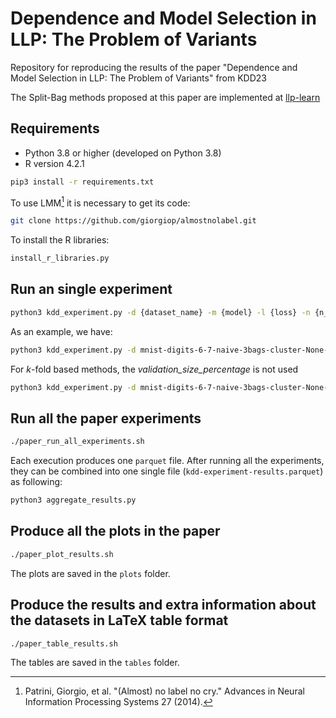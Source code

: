 # Dependence and Model Selection in LLP: The Problem of Variants
Repository for reproducing the results of the paper "Dependence and Model Selection in LLP: The Problem of Variants" from KDD23

The Split-Bag methods proposed at this paper are implemented at [llp-learn](https://github.com/gaabrielfranco/llp-learn)

## Requirements
- Python 3.8 or higher (developed on Python 3.8)
- R version 4.2.1

```sh
pip3 install -r requirements.txt
```

To use LMM[^1] it is necessary to get its code:

```sh
git clone https://github.com/giorgiop/almostnolabel.git
```

[^1]: Patrini, Giorgio, et al. "(Almost) no label no cry." Advances in Neural Information Processing Systems 27 (2014).

To install the R libraries:
```sh
install_r_libraries.py
```

## Run an single experiment

```sh
python3 kdd_experiment.py -d {dataset_name} -m {model} -l {loss} -n {n_splits} -v {validation_size_percentage} -s {splitter} -e {execution_number}
```

As an example, we have:
```sh
python3 kdd_experiment.py -d mnist-digits-6-7-naive-3bags-cluster-None-None -m lmm -l abs -n 3 -v 0.5 -s split-bag-bootstrap -e 0
```

For $k$-fold based methods, the *validation_size_percentage* is not used
```sh
python3 kdd_experiment.py -d mnist-digits-6-7-naive-3bags-cluster-None-None -m lmm -l abs -n 3 -s split-bag-k-fold -e 0
```

## Run all the paper experiments

```sh
./paper_run_all_experiments.sh
```

Each execution produces one ```parquet``` file. After running all the experiments, they can be combined into one single file (```kdd-experiment-results.parquet```) as following:

```sh
python3 aggregate_results.py
```

## Produce all the plots in the paper

```sh
./paper_plot_results.sh
```

The plots are saved in the ```plots``` folder.

## Produce the results and extra information about the datasets in LaTeX table format
```sh
./paper_table_results.sh
```

The tables are saved in the ```tables``` folder.

